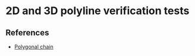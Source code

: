 # 2D and 3D polyline verification tests

## References
- [Polygonal chain](https://en.wikipedia.org/wiki/Polygonal_chain)
